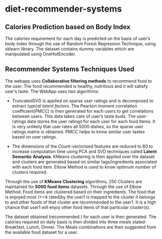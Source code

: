# diet-recommender-systems

## Calories Prediction based on Body Index
The calories requirement for each day is predicted on the basis of user’s body index through the use of Random Forest Regression Technique, using sklearn library. The  dataset contains dummy variables which are manipulated using OneHotEncoder.

## Recommender Systems Techniques Used
The webapp uses **Collaborative filtering methods** to recommend food to the user. The food recommended is healthy, nutritious and it will satisfy user’s taste. The WebApp uses two algorithms: 

* TruncatedSVD is applied on sparse user ratings and is decomposed to extract *typical latent factors*. The Pearson moment correlation coefficient(PMCC) is then generated for each users to get correlations between users. This data takes care of user’s taste buds.
The user-ratings data stores the user ratings for each user for each food Items. It is very unlikely that user rates all 5000 dishes, so the sparse user ratings matrix is obtained. PMCC helps to know similar user tastes based on user ratings.

* The dimensions of the Count-vectorised features are reduced to 60 to increase computation time using PCA and SVD techniques called **Latent Semantic Analysis**. KMeans clustering is then applied over the dataset and clusters are generated based on similar tags/ingredients associated with each food item. Elbow Method is used to know optimum number of clusters required.

Through the use of **KMeans Clustering** algorithms, 250 Clusters are maintained for **5000 food items** datasets. Through the use of Elbow Method. Food items are clustered based on their ingredients. The food that is enjoyed most (>=4 rated)by the user1 is mapped to the cluster it belongs to and other foods of that cluster are recommended to the user1. It is a high chance that user1 will enjoy other food items of that particular cluster(s).

The dataset obtained (recommended ) for each user is then generated. The calories required on daily basis is then divided into three meals stated- Breakfast, Lunch, Dinner. The Meals combinations are then suggested from the available food dataset for a user.  

